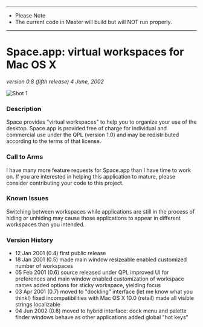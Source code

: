 ********************************************************************************
* Please Note									   
* The current code in Master will build but will NOT run properly.
********************************************************************************

Space.app: virtual workspaces for Mac OS X
==========================================

_version 0.8 (fifth release) 4 June, 2002_

![Shot 1](https://raw.github.com/fusion94/Space/master/SpaceShot-new.jpeg)

### Description
Space provides "virtual workspaces" to help you to organize your use of the
desktop. Space.app is provided free of charge for individual and commercial use 
under the QPL (version 1.0) and may be redistributed according to the terms of
that license.

### Call to Arms
I have many more feature requests for Space.app than I have time to work on. If you are interested in helping this application to mature, please consider contributing your code to this project.

### Known Issues
Switching between workspaces while applications are still in the process of hiding or unhiding may cause those applications to appear in different workspaces than you intended.

### Version History
* 12 Jan 2001	(0.4) first public release
* 18 Jan 2001	(0.5) made main window resizeable enabled customized number of workspaces
* 05 Feb 2001	(0.6) source released under QPL improved UI for preferences and main window enabled customization of workspace names added options for sticky workspace, yielding focus
* 03 Apr 2001	(0.7) moved to "dockling" interface (let me know what you think!) fixed incompatibilities with Mac OS X 10.0 (retail) made all visible strings localizable
* 04 Jun 2002	(0.8) moved to hybrid interface: dock menu and palette finder windows behave as other applications added global "hot keys"